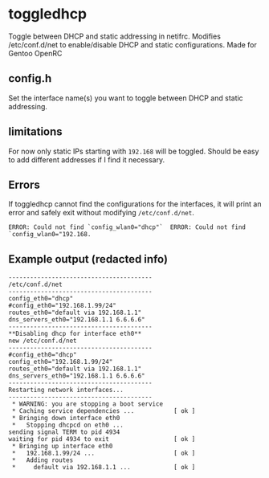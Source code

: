 # toggledhcp
Toggle between DHCP and static addressing in netifrc. Modifies /etc/conf.d/net to enable/disable DHCP and static configurations.
Made for Gentoo OpenRC
## config.h
Set the interface name(s) you want to toggle between DHCP and static addressing.
## limitations
For now only static IPs starting with ```192.168``` will be toggled.
Should be easy to add different addresses if I find it necessary.
## Errors
If toggledhcp cannot find the configurations for the interfaces, 
it will print an error and safely exit without modifying ```/etc/conf.d/net```.

```ERROR: Could not find `config_wlan0="dhcp"` 
ERROR: Could not find `config_wlan0="192.168.```



## Example output (redacted info)
```
----------------------------------------
/etc/conf.d/net
----------------------------------------
config_eth0="dhcp"
#config_eth0="192.168.1.99/24"
routes_eth0="default via 192.168.1.1"
dns_servers_eth0="192.168.1.1 6.6.6.6"
----------------------------------------
**Disabling dhcp for interface eth0**
new /etc/conf.d/net
----------------------------------------
#config_eth0="dhcp"
config_eth0="192.168.1.99/24"
routes_eth0="default via 192.168.1.1"
dns_servers_eth0="192.168.1.1 6.6.6.6"
----------------------------------------
Restarting network interfaces...
----------------------------------------
 * WARNING: you are stopping a boot service
 * Caching service dependencies ...           [ ok ]
 * Bringing down interface eth0
 *   Stopping dhcpcd on eth0 ...
sending signal TERM to pid 4934
waiting for pid 4934 to exit                  [ ok ]
 * Bringing up interface eth0
 *   192.168.1.99/24 ...                      [ ok ]
 *   Adding routes
 *     default via 192.168.1.1 ...            [ ok ]
```
